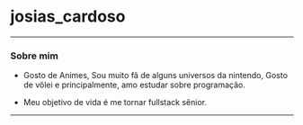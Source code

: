 # **josias_cardoso**
---
### Sobre mim 

- Gosto de Animes, Sou muito fã de alguns universos da nintendo, Gosto de vôlei e principalmente, amo estudar sobre programação.

- Meu objetivo de vida é me tornar fullstack sênior.
---
